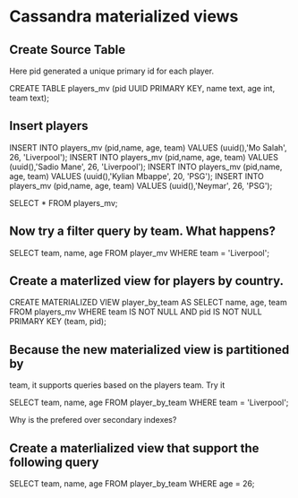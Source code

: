 # Cassandra materialized views

## Create Source Table

Here pid generated a unique primary id for each player.

  CREATE TABLE players_mv (pid UUID PRIMARY KEY, name text, age int, team text);
  
## Insert players

  INSERT INTO players_mv (pid,name, age, team) VALUES (uuid(),'Mo Salah', 26, 'Liverpool');
  INSERT INTO players_mv (pid,name, age, team) VALUES (uuid(),'Sadio Mane', 26, 'Liverpool');
  INSERT INTO players_mv (pid,name, age, team) VALUES (uuid(),'Kylian Mbappe', 20, 'PSG');
  INSERT INTO players_mv (pid,name, age, team) VALUES (uuid(),'Neymar', 26, 'PSG');
  
  SELECT * FROM players_mv;
  
## Now try a filter query by team.  What happens?

  SELECT team, name, age FROM player_mv WHERE team = 'Liverpool';

## Create a materlized view for players by country.  

  CREATE MATERIALIZED VIEW player_by_team 
  AS SELECT name, age, team 
  FROM players_mv 
  WHERE team IS NOT NULL AND pid IS NOT NULL 
  PRIMARY KEY (team, pid);

## Because the new materialized view is partitioned by 
team, it supports queries based on the players team. Try it

  SELECT team, name, age FROM player_by_team WHERE team = 'Liverpool';
 
Why is the prefered over secondary indexes?
  
## Create a materlialized view that support the following query

  SELECT team, name, age FROM player_by_team WHERE age = 26;
